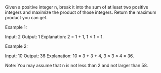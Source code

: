 Given a positive integer n, break it into the sum of at least two positive integers and maximize the product of those integers. Return the maximum product you can get.

Example 1:



Input: 2
Output: 1
Explanation: 2 = 1 + 1, 1 &times; 1 = 1.


Example 2:


Input: 10
Output: 36
Explanation: 10 = 3 + 3 + 4, 3 &times;&nbsp;3 &times;&nbsp;4 = 36.

Note: You may assume that n is not less than 2 and not larger than 58.

